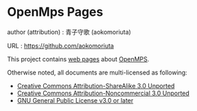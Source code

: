 # OpenMps Pages

author (attribution)
: 青子守歌 (aokomoriuta)

URL
: https://github.com/aokomoriuta

This project contains [web pages](http://openmps.github.io/) about [OpenMPS](https://github.com/openmps/openmps).

Otherwise noted, all documents are multi-licensed as following:

* [Creative Commons Attribution-ShareAlike 3.0 Unported](http://creativecommons.org/licenses/by-sa/3.0/)
* [Creative Commons Attribution-Noncommercial 3.0 Unported](http://creativecommons.org/licenses/by-nc/3.0/)
* [GNU General Public License v3.0 or later](http://www.gnu.org/licenses/gpl.html)

